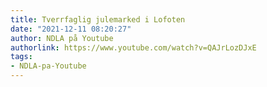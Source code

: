 ```yaml
---
title: Tverrfaglig julemarked i Lofoten
date: "2021-12-11 08:20:27"
author: NDLA på Youtube
authorlink: https://www.youtube.com/watch?v=QAJrLozDJxE
tags:
- NDLA-pa-Youtube
---
```

